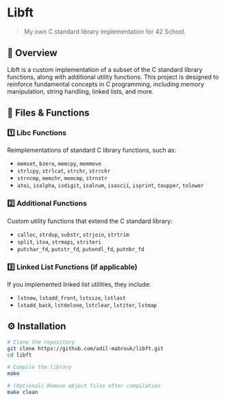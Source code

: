 # **Libft**  
> My own C standard library implementation for 42 School.

## **📌 Overview**  
Libft is a custom implementation of a subset of the C standard library functions, along with additional utility functions. This project is designed to reinforce fundamental concepts in C programming, including memory manipulation, string handling, linked lists, and more.

## **📂 Files & Functions**  

### **1️⃣ Libc Functions**  
Reimplementations of standard C library functions, such as:  
- `memset`, `bzero`, `memcpy`, `memmove`  
- `strlcpy`, `strlcat`, `strchr`, `strrchr`  
- `strncmp`, `memchr`, `memcmp`, `strnstr`  
- `atoi`, `isalpha`, `isdigit`, `isalnum`, `isascii`, `isprint`, `toupper`, `tolower`

### **2️⃣ Additional Functions**  
Custom utility functions that extend the C standard library:  
- `calloc`, `strdup`, `substr`, `strjoin`, `strtrim`  
- `split`, `itoa`, `strmapi`, `striteri`  
- `putchar_fd`, `putstr_fd`, `putendl_fd`, `putnbr_fd`

### **3️⃣ Linked List Functions** (if applicable)  
If you implemented linked list utilities, they include:  
- `lstnew`, `lstadd_front`, `lstsize`, `lstlast`  
- `lstadd_back`, `lstdelone`, `lstclear`, `lstiter`, `lstmap`

## **⚙️ Installation**  

```sh
# Clone the repository
git clone https://github.com/adil-mabrouk/libft.git
cd libft

# Compile the library
make

# (Optional) Remove object files after compilation
make clean
